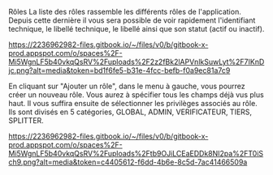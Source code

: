 Rôles La liste des rôles rassemble les différents rôles de l'application. Depuis cette dernière il vous sera possible de voir rapidement l'identifiant technique, le libellé technique, le libellé ainsi que son statut (actif ou inactif).

https://2236962982-files.gitbook.io/~/files/v0/b/gitbook-x-prod.appspot.com/o/spaces%2F-Mi5WgnLF5b40vkqQsRV%2Fuploads%2F2z2fBk2lAPVnlkSuwLyt%2F7IKnDjc.png?alt=media&token=bd1f6fe5-b31e-4fcc-befb-f0a9ec81a7c9

En cliquant sur "Ajouter un rôle", dans le menu à gauche, vous pourrez créer un nouveau rôle. Vous aurez à spécifier tous les champs déjà vus plus haut. Il vous suffira ensuite de sélectionner les privilèges associés au rôle. Ils sont divisés en 5 catégories, GLOBAL, ADMIN, VERIFICATEUR, TIERS, SPLITTER.

https://2236962982-files.gitbook.io/~/files/v0/b/gitbook-x-prod.appspot.com/o/spaces%2F-Mi5WgnLF5b40vkqQsRV%2Fuploads%2Ftb9OJiLCEaEDDk8NI2pa%2FT0iSch9.png?alt=media&token=c4405612-f6dd-4b6e-8c5d-7ac41466509a
